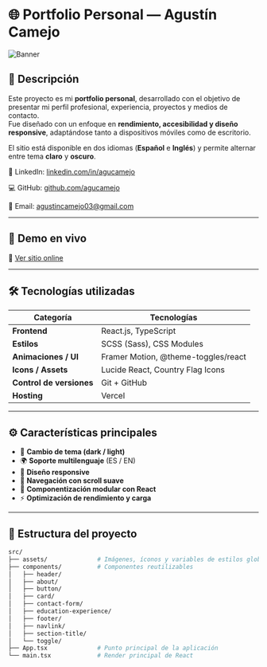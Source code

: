 # 🌐 Portfolio Personal — Agustín Camejo

![Banner](./public/preview.png)

## 🧩 Descripción

Este proyecto es mi **portfolio personal**, desarrollado con el objetivo de presentar mi perfil profesional, experiencia, proyectos y medios de contacto.  
Fue diseñado con un enfoque en **rendimiento, accesibilidad y diseño responsive**, adaptándose tanto a dispositivos móviles como de escritorio.

El sitio está disponible en dos idiomas (**Español** e **Inglés**) y permite alternar entre tema **claro** y **oscuro**.

💼 LinkedIn: [linkedin.com/in/agucamejo](https://www.linkedin.com/in/agucamejo/)

💻 GitHub: [github.com/agucamejo](https://github.com/agucamejo)

📧 Email: agustincamejo03@gmail.com

---

## 🚀 Demo en vivo

🔗 [Ver sitio online](https://agucamejo.netlify.app)

---

## 🛠️ Tecnologías utilizadas

| Categoría | Tecnologías |
|------------|--------------|
| **Frontend** | React.js, TypeScript |
| **Estilos** | SCSS (Sass), CSS Modules |
| **Animaciones / UI** | Framer Motion, @theme-toggles/react |
| **Icons / Assets** | Lucide React, Country Flag Icons |
| **Control de versiones** | Git + GitHub |
| **Hosting** | Vercel |

---

## ⚙️ Características principales

- 🌙 **Cambio de tema (dark / light)**
- 🌍 **Soporte multilenguaje** (ES / EN)
- 📱 **Diseño responsive**
- 🧭 **Navegación con scroll suave**
- 🧩 **Componentización modular con React**
- ⚡ **Optimización de rendimiento y carga**

---

## 📁 Estructura del proyecto

```bash
src/
├── assets/              # Imágenes, íconos y variables de estilos globales
├── components/          # Componentes reutilizables
│   ├── header/
│   ├── about/
│   ├── button/
│   ├── card/
│   ├── contact-form/
│   ├── education-experience/
│   ├── footer/
│   ├── navlink/
│   ├── section-title/
│   └── toggle/
├── App.tsx              # Punto principal de la aplicación
└── main.tsx             # Render principal de React
